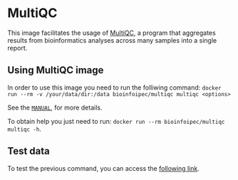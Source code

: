 # MultiQC

This image facilitates the usage of [MultiQC](https://multiqc.info), a program that aggregates results from bioinformatics analyses across many samples into a single report.

## Using MultiQC image

In order to use this image you need to run the folliwing command: `docker run --rm -v /your/data/dir:/data bioinfoipec/multiqc multiqc <options>`

See the [`MANUAL`](https://multiqc.info/docs/), for more details.

To obtain help you just need to run: `docker run --rm bioinfoipec/multiqc multiqc -h`.

## Test data
To test the previous command, you can access the [following link](https://multiqc.info/docs/#running-multiqc).


